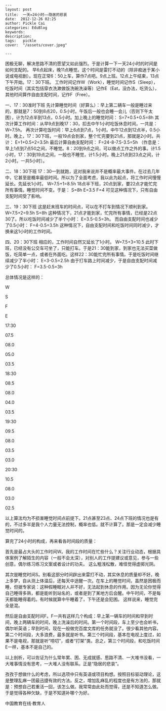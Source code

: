 
    ---
    layout: post  
    title:  一天=24小时——隐居的悲哀  
    date:  2012-12-26 02:25  
    author: Pickle Cai  
    categories: EduBlog  
    keywords: 
    description:   
    tags:	pickle   
    cover:  "/assets/cover.jpeg"  

    ---  
    
 困极无聊，解决思路不清的愿望又如此强烈。于是计算一下一天24小时的时间是如何支配的。 早6点起床，晚11点睡觉。这个时间是雷打不动的（除非痴迷于某小说或电视剧）。现在正常6：50上车，算作7点吧。9点上班。12点上午结束，13点下午开始。17：30下班。 工作时间记作W（Work），睡觉时间记作S（Sleep），吃饭时间（其实包括穿衣洗漱做饭洗碗洗澡等）记作E（Eat，没办法，吃货么），其他时间算作自由支配时间，记作F（Free）。

一、17：30准时下班 先计算睡觉时间（好算么）：早上第二辆车一般是睡过来的，那就是7：50到8点20，0.5小时。午饭后一般也会睡一会儿（否则下午太困），计为12点半到13点，0.5小时。加上晚上的睡觉时间： S=7+0.5+0.5=8h 其次计算工作时间：从早9点到晚17：30，扣去中午1小时吃饭休息时间，一共是： W=7.5h。 再次计算吃饭时间：早上6点到7点，1小时。中午12点到12点半，0.5小时。晚上，17：30下班，一般19点会到家，整个忙完要到21点，那就是2小时。共计： E=1+0.5+2=3.5h 最后计算自由支配时间： F=24-8-7.5-3.5=5h （作息是：早上1点到7点50之间，不睡觉。8：20到9点之间，可以做点工作之外的事。计1.5小时，17：30到19点之间，一般也不睡觉，计1.5小时。晚上21点到23点之间，计2小时。一共5小时）。

二、18：30下班 17：30一到就跑，这对我来说并不是概率最大事件。在过去几年中，它甚至是概率最低时间。所以为了全面考虑，我以此为起点，将工作时间慢慢延长。先延长1小时。 W=7.5+1=8.5h 18点半下班，20点到家，要22点才能忙完所有事情。睡觉时间不变。于是： S=8h E=3.5 F=4 可见这种情况下，只有自由支配时间受了影响。

三、19：30下班 这是赶末班车的时间点，可以在不打车到情况下顺利到家。 W=7.5+2=9.5h S=8h 这种情况下，21点才能到家，忙完所有事情，已经是22点30了。所以吃饭时间减少了半个小时： E=3.5-0.5=3h。 而自由支配时间也减少了0.5小时： F=4-0.5=3.5h 这种情况下，自由支配时间和吃饭时间同时减少，才换来这1小时的工作时间。

四、20：30下班 相应的，工作时间自然又延长了1小时。 W=7.5+3=10.5 此时下班，已经没有公交车可坐了，只能打车。于是21：30能到家，到家也无法买菜做饭，吃简单一点，或者在外面吃。这样22：30能忙完所有事情。于是吃饭时间继续减少了半小时： E=3-0.5=2.5h 由于打车路上时间减少，于是自由支配时间减少了0.5小时： F=3.5-0.5=3h

总体情况是这样的：



 

 W 

 S 

 F 

 E 





17:30 

 07.5

 08.0

 05.0

 03.5





18:30

 08.5

 08.0

 04.0

 03.5





19:30

 09.5

 08.0

 03.5

 03.0





20:30

 10.5

 08.0

 03.0

 02.5





以上算法均为不损害睡觉时间点前提下。21点甚至23点、24点下班的情况也是有的，不过多半是我个人力量无法控制，概率也低。就不计算了。那是一定会减少睡觉时间的。

算完了24小时的构成，再来看各时间段的质量：

首先是最占大头的工作时间W。我的工作时间在忙些什么？关注行业动态，根据具体案例了解陌生的内容（一般不会太深），对别人的工作提建议或意见，参与一些创意，偶尔练习练习文案或者设计的功夫。 这么粗浅松散，难怪觉得虚掷光阴。

其次是睡觉时间S。别看这部分时间辟出来雷打不动，其实休息的质量却不好。晚上多梦，自从测上体温后，还每天中途醒一次。在车上的睡觉时间，虽然是困极而睡，但据专家说：这种假睡眠对人并不好，无法起到休息的作用。因为无论你觉得自己睡得多熟，都是能听到站名的，或者是到了某地方后会醒。中午时间，不是每天都能睡得着的。有时候就算中午睡着了，下午还是会犯困。 这样说来，睡觉完全是混。

然后是自由支配时间F。F一共有这样几个构成：早上第一辆车的时间和早到时间，晚上两辆车的时间，晚上洗澡后的时间。第一个时间段，车上至少也会听书，偶尔听英语；早到时间，现在一般做完百度文库的任务就没了。很少看其他内容。第二个时间段，大多浪费，最多就是听书。第三个时间段，基本在电视上度过，如果不是电视，那就是听“唠叨”，或者“打架”类。总之，第三个时间段，和吃饭时间E一样，基本不是自己的。

以上剖析，可以佐证为什么常年累、困、无成就感、思路不清、一大堆书没看，一大堆事情没有思考，一大堆人没有联系。正是“隐居的悲哀”。

孜孜于想做什么的考虑，所以选项中只有英语或项目构想。按照目标驱动理论，这是整理乱麻一团最迅捷有效的方法。反之，增加乱麻乱的程度也是有方法的，那就是：预想自己若重活一回，该怎么做。我常常由此处而觉得，还是不知道怎么做。于是觉得各种欠缺，于是不知道补哪个为好。																										

		    
 中国教育在线·教育人

